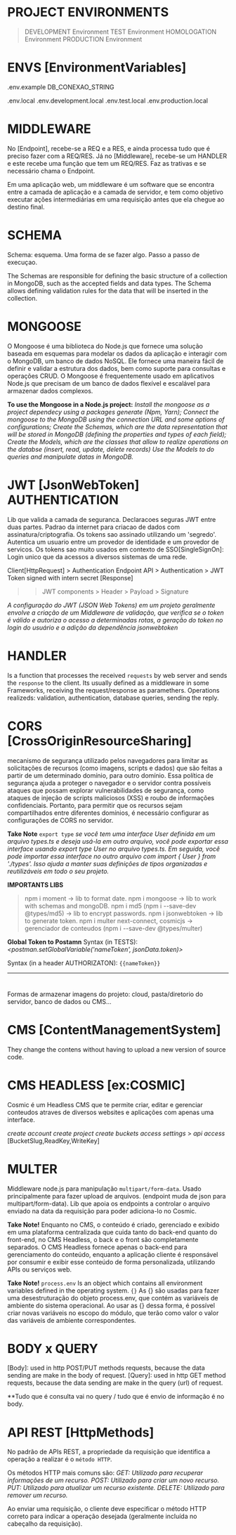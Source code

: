 # <!-- AUTHENTICATION AND INTEGRATION WITH DATABASE  -->

# PROJECT ENVIRONMENTS
> DEVELOPMENT Environment 
> TEST Environment
> HOMOLOGATION Environment
> PRODUCTION Environment 


# ENVS [EnvironmentVariables] <!-- variaveis de ambiente -->
.env.example <!-- indica as variaveis de ambiente que precisa preencher o valor | file not executable -->
    DB_CONEXAO_STRING

.env.local
.env.development.local
.env.test.local
.env.production.local


# MIDDLEWARE
No [Endpoint], recebe-se a REQ e a RES, e ainda processa tudo que é preciso fazer com a REQ/RES.
Já no [Middleware], recebe-se um HANDLER e este recebe uma função que tem um REQ/RES.
Faz as trativas e se necessário chama o Endpoint.

Em uma aplicação web, um middleware é um software que se encontra entre a camada de aplicação e a camada de servidor, e tem como objetivo executar ações intermediárias em uma requisição antes que ela chegue ao destino final. <!-- validação de dados, autenticação, manipulação de cabeçalhos HTTP, politicas de segurança (CORS) -->

<!-- Comumente usados em frameworks e bibliotecas de desenvolvimento web -->


# SCHEMA
Schema: esquema.
Uma forma de se fazer algo. Passo a passo de execuçao.

The Schemas are responsible for defining the basic structure of a collection in MongoDB, such as the accepted fields and data types.
The Schema allows defining validation rules for the data that will be inserted in the collection.


# MONGOOSE
O Mongoose é uma biblioteca do Node.js que fornece uma solução baseada em esquemas para modelar os dados da aplicação e interagir com o MongoDB, um banco de dados NoSQL. Ele fornece uma maneira fácil de definir e validar a estrutura dos dados, bem como suporte para consultas e operações CRUD. O Mongoose é frequentemente usado em aplicativos Node.js que precisam de um banco de dados flexível e escalável para armazenar dados complexos.

__To use the Mongoose in a Node.js project:__
    _Install the mongoose as a project dependecy using a packages generate (Npm, Yarn);_
    _Connect the mongoose to the MongoDB using the connection URL and some options of configurations;_
    _Create the Schemas, which are the data representation that will be stored in MongoDB (defining the properties and types of each field);_
    _Create the Models, which are the classes that allow to realize operations on the databse (insert, read, update, delete records)_
    _Use the Models to do queries and manipulate datas in MongoDB._


# JWT [JsonWebToken] AUTHENTICATION
Lib que valida a camada de seguranca.
Declaracoes seguras JWT entre duas partes.
Padrao da internet para criacao de dados com assinatura/criptografia. <!-- your payload contains a JSON -->
Os tokens sao assinado utilizando um 'segredo'.
Autentica um usuario entre um provedor de identidade e um provedor de servicos.
Os tokens sao muito usados em contexto de SSO[SingleSignOn]: Login unico que da acessos a diversos sistemas de uma rede.

Client[HttpRequest] > Authentication Endpoint API > Authentication > JWT Token signed with intern secret [Response]
<!-- inform token in the AUTHORIZATION HEADER and the client have access to application endpoints -->
<Bearer token>

>> JWT components
    > Header <!-- cabeçalho do token -->
    > Payload <!-- datas of a own authentication -->
    > Signature <!-- only signature of each token (generated through of a encrypt algorithm) -->

_A configuração do JWT (JSON Web Tokens) em um projeto geralmente envolve a criação de um Middleware de validação, que verifica se o token é válido e autoriza o acesso a determinadas rotas, a geração do token no login do usuário e a adição da dependência jsonwebtoken_


# HANDLER
Is a function that processes the received `requests` by web server and sends the `response` to the client.
Its usually defined as a middleware in some Frameworks, receiving the request/response as paramethers.
Operations realizeds: validation, authentication, database queries, sending the reply.


# CORS [CrossOriginResourceSharing]
mecanismo de segurança utilizado pelos navegadores para limitar as solicitações de recursos (como imagens, scripts e dados) que são feitas a partir de um determinado domínio, para outro domínio. Essa política de segurança ajuda a proteger o navegador e o servidor contra possíveis ataques que possam explorar vulnerabilidades de segurança, como ataques de injeção de scripts maliciosos (XSS) e roubo de informações confidenciais. Portanto, para permitir que os recursos sejam compartilhados entre diferentes domínios, é necessário configurar as configurações de CORS no servidor.



__Take Note__
`export type`
_se você tem uma interface User definida em um arquivo types.ts e deseja usá-la em outro arquivo, você pode exportar essa interface usando export type User no arquivo types.ts. Em seguida, você pode importar essa interface no outro arquivo com import { User } from './types'. Isso ajuda a manter suas definições de tipos organizadas e reutilizáveis em todo o seu projeto._

__IMPORTANTS LIBS__
> npm i moment -> lib to format date.
> npm i mongoose -> lib to work with schemas and mongoDB.
> npm i md5 (npm i --save-dev @types/md5) -> lib to encrypt passwords.
> npm i jsonwebtoken -> lib to generate token.
> npm i multer next-connect, cosmicjs -> gerenciador de conteudos (npm i --save-dev @types/multer)

__Global Token to Postamn__
Syntax (in TESTS): 
<var jsonData = JSON.parse(responseBody)>
<postman.setGlobalVariable('nameToken', jsonData.token)>

Syntax (in a header AUTHORIZATON):
`{{nameToken}}`


---------------------------------------------------------------------


# <!-- IMAGES STORAGE -->

Formas de armazenar imagens do projeto: cloud, pasta/diretorio do servidor, banco de dados ou CMS...

# CMS [ContentManagementSystem] <!-- sistema de gerenciamento de conteudos -->
They change the contens without having to upload a new version of source code.

<!-- famous CMS: wordpress (depende de um servidor rodando) -->

# CMS HEADLESS [ex:COSMIC]
Cosmic é um Headless CMS que te permite criar, editar e gerenciar conteudos atraves de diversos websites e aplicações com apenas uma interface.

_create account_
_create project_
_create buckets_
_access settings_ > _api access_ [BucketSlug,ReadKey,WriteKey]


# MULTER
Middleware node.js para manipulação `multipart/form-data`. Usado principalmente para fazer upload de arquivos. (endpoint muda de json para multipart/form-data).
Lib que apoia os endpoints a controlar o arquivo enviado na data da requisição para poder adiciona-lo no Cosmic.



__Take Note!__
Enquanto no CMS, o conteúdo é criado, gerenciado e exibido em uma plataforma centralizada que cuida tanto do back-end quanto do front-end, no CMS Headless, o back e o front são completamente separados. O CMS Headless fornece apenas o back-end para gerenciamento do conteúdo, enquanto a aplicação cliente é responsável por consumir e exibir esse conteúdo de forma personalizada, utilizando APIs ou serviços web.

__Take Note!__
`process.env`
Is an object which contains all environment variables defined in the operating system.
`{}`
As {} são usadas para fazer uma desestruturação do objeto process.env, que contém as variáveis de ambiente do sistema operacional. Ao usar as {} dessa forma, é possível criar novas variáveis no escopo do módulo, que terão como valor o valor das variáveis de ambiente correspondentes.


# BODY x QUERY
[Body]: used in http POST/PUT methods requests, because the data sending are make in the body of request.
[Query]: used in http GET method requests, because the data sending are make in the query (url) of request.

**Tudo que é consulta vai no query / tudo que é envio de informação é no body.


# API REST [HttpMethods]
No padrão de APIs REST, a propriedade da requisição que identifica a operação a realizar é o ``método HTTP``. 

Os métodos HTTP mais comuns são:
    _GET: Utilizado para recuperar informações de um recurso._
    _POST: Utilizado para criar um novo recurso._
    _PUT: Utilizado para atualizar um recurso existente._
    _DELETE: Utilizado para remover um recurso._

Ao enviar uma requisição, o cliente deve especificar o método HTTP correto para indicar a operação desejada (geralmente incluída no cabeçalho da requisição).



